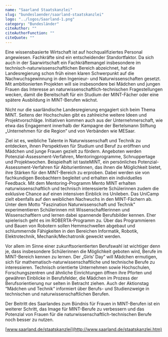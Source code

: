 ```yaml
---
name: "Saarland Staatskanzlei"
slug: "bundeslaender/saarland-staatskanzlei"
logo: "../logos/Saarland-1.png"
category: "Bundesländer"
citeAuthor: ""
citeAuthorFunction: ""
citeQuote: ""
---
```


Eine wissensbasierte Wirtschaft ist auf hochqualifiziertes Personal angewiesen. Fachkräfte sind ein entscheidender Standortfaktor. Da sich auch in der Saarwirtschaft ein Fachkräftemangel insbesondere im technisch-naturwissenschaftlichen Bereich abzeichnet, hat die Landesregierung schon früh einen klaren Schwerpunkt auf die Nachwuchsgewinnung in den Ingenieur- und Naturwissenschaften gesetzt. Mit ambitionierten Projekten will sie insbesondere bei Mädchen und jungen Frauen das Interesse an naturwissenschaftlich-technischen Fragestellungen wecken, damit die Bereitschaft für ein Studium der MINT-Fächer oder eine spätere Ausbildung in MINT-Berufen wächst.

Nicht nur die saarländische Landesregierung engagiert sich beim Thema MINT. Seitens der Hochschulen gibt es zahlreiche weitere Ideen und Projektvorschläge. Initiativen kommen auch aus der Unternehmerschaft, wie etwa das Engagement innerhalb der Kampagne der Bertelsmann Stiftung „Unternehmen für die Region“ und von Verbänden wie MESaar.

Ziel ist es, weibliche Talente in Naturwissenschaft und Technik zu entdecken, ihnen Perspektiven für Studium und Beruf zu eröffnen und Mädchen und junge Frauen gezielt zu fördern. Angeboten werden Potenzial-Assessment-Verfahren, Mentoringprogramme, Schnuppertage und Projektwochen. Beispielhaft ist tasteMINT, ein persönliches Potenzial-Assessment-Verfahren für Abiturientinnen, das ihnen die Möglichkeit bietet, ihre Stärken für den MINT-Bereich zu erproben. Dabei werden sie von fachkundigen Beobachtern begleitet und erhalten ein individuelles Feedback. Mit dem Mentoring-Programm Mento MINT erhalten naturwissenschaftlich und technisch interessierte Schülerinnen zudem die exklusive Chance auf einen intensiven Einblick ins Unileben. Das UniCamp zielt ebenfalls auf den weiblichen Nachwuchs in den MINT-Fächern ab. Unter dem Motto "Faszination Naturwissenschaft und Technik" experimentieren Schülerinnen mit Wissenschaftlerinnen und Wissenschaftlern und lernen dabei spannende Berufsbilder kennen. Eher spielerisch geht es im ROBERTA-Programm zu. Über das Programmieren und Bauen von Robotern sollen Hemmschwellen abgebaut und schlummernde Fähigkeiten in den Bereichen Informatik, Robotik, Elektrotechnik, Mechanik/Mechatronik geweckt werden.

Vor allem im Sinne einer zukunftsorientierten Berufswahl ist wichtiger denn je, dass insbesondere Schülerinnen die Möglichkeit geboten wird, Berufe im MINT-Bereich kennen zu lernen. Der „Girls’ Day“ will Mädchen ermutigen, sich für mathematisch-naturwissenschaftliche und technische Berufe zu interessieren. Technisch orientierte Unternehmen sowie Hochschulen, Forschungszentren und ähnliche Einrichtungen öffnen ihre Pforten und gewähren Einblicke in Berufsfelder, die Mädchen im Prozess der Berufsorientierung nur selten in Betracht ziehen. Auch der Aktionstag “Mädchen und Technik“ informiert über Berufs- und Studienzweige in technischen und naturwissenschaftlichen Berufen.

Der Beitritt des Saarlandes zum Bündnis für Frauen in MINT-Berufen ist ein weiterer Schritt, das Image für MINT-Berufe zu verbessern und das Potenzial von Frauen für die naturwissenschaftlich-technischen Berufe noch besser zu nutzen.

[www.saarland.de/staatskanzlei](http://www.saarland.de/staatskanzlei.htm)
